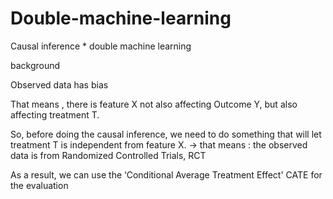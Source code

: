 # Double-machine-learning


Causal inference * double machine learning 


background

Observed data has bias

That means , there is feature X not also affecting Outcome Y, but also affecting treatment T.

So, before doing the causal inference, we need to do something that will let treatment T is independent from feature X. → that means : the observed data is from Randomized Controlled Trials, RCT

As a result, we can use the ‘Conditional Average Treatment Effect' CATE for the evaluation 
